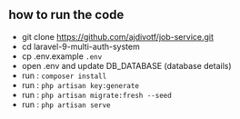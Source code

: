 ## how to run the code
- git clone https://github.com/ajdivotf/job-service.git
- cd laravel-9-multi-auth-system
- cp .env.example `.env`
- open .env and update DB_DATABASE (database details)
- run : `composer install`
- run : `php artisan key:generate`
- run : `php artisan migrate:fresh --seed`
- run : `php artisan serve`

